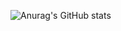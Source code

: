 ![Anurag's GitHub stats](https://github-readme-stats.vercel.app/api?username=ssshotaro44&show_icons=true&theme=merko)

